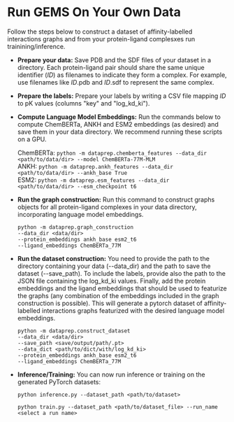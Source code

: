 # Run GEMS On Your Own Data

Follow the steps below to construct a dataset of affinity-labelled interactions graphs and from your protein-ligand complesxes run trainining/inference. 

* **Prepare your data:** Save PDB and the SDF files of your dataset in a directory. Each protein-ligand pair should share the same unique identifier (_ID_) as filenames to indicate they form a complex. For example, use filenames like _ID_.pdb and _ID_.sdf to represent the same complex.
* **Prepare the labels:** Prepare your labels by writing a CSV file mapping _ID_ to pK values (columns "key" and "log_kd_ki"). 
* **Compute Language Model Embeddings:** Run the commands below to compute ChemBERTa, ANKH and ESM2 embeddings (as desired) and save them in your data directory. We recommend running these scripts on a GPU.

    ChemBERTa:     ```python -m dataprep.chemberta_features --data_dir <path/to/data/dir> --model ChemBERTa-77M-MLM``` <br />
    ANKH:          ```python -m dataprep.ankh_features --data_dir <path/to/data/dir> --ankh_base True``` <br />
    ESM2:          ```python -m dataprep.esm_features --data_dir <path/to/data/dir> --esm_checkpoint t6``` <br />
  
* **Run the graph construction:** Run this command to construct graphs objects for all protein-ligand complexes in your data directory, incorporating language model embeddings.

    ```
    python -m dataprep.graph_construction
    --data_dir <data/dir>
    --protein_embeddings ankh_base esm2_t6
    --ligand_embeddings ChemBERTa_77M
    ```
  
* **Run the dataset construction:** You need to provide the path to the directory containing your data (--data_dir) and the path to save the dataset (--save_path). To include the labels, provide also the path to the JSON file containing the log_kd_ki values. Finally, add the protein embeddings and the ligand embeddings that should be used to featurize the graphs (any combination of the embeddings included in the graph construction is possible). This will generate a pytorch dataset of affinity-labelled interactions graphs featurized with the desired language model embeddings.

    ```
    python -m dataprep.construct_dataset
    --data_dir <data/dir> 
    --save_path <save/output/path/.pt>
    --data_dict <path/to/dict/with/log_kd_ki>
    --protein_embeddings ankh_base esm2_t6
    --ligand_embeddings ChemBERTa_77M
    ```

  
* **Inference/Training:** You can now run inference or training on the generated PyTorch datasets:
    ```
    python inference.py --dataset_path <path/to/dataset>
    ```
    ```
    python train.py --dataset_path <path/to/dataset_file> --run_name <select a run name>
    ```
